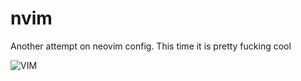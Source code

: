 # nvim
Another attempt on neovim config. This time it is pretty fucking cool

![VIM](https://github.com/ashis0013/nvim/assets/31564734/2a9138bf-3825-4c07-a24f-927e464f8fa9)

